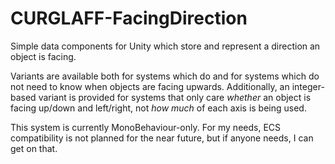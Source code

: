# CURGLAFF-FacingDirection
Simple data components for Unity which store and represent a direction an object is facing.

Variants are available both for systems which do and for systems which do not need to know when objects are facing upwards.
Additionally, an integer-based variant is provided for systems that only care *whether* an object is facing up/down and left/right, not *how much* of each axis is being used.

This system is currently MonoBehaviour-only. For my needs, ECS compatibility is not planned for the near future, but if anyone needs, I can get on that.


